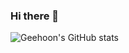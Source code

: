 ### Hi there 👋

![Geehoon's GitHub stats](https://github-readme-stats.vercel.app/api?username=junggeehoon&show_icons=true&theme=radical)

<!--
**junggeehoon/junggeehoon** is a ✨ _special_ ✨ repository because its `README.md` (this file) appears on your GitHub profile.

Here are some ideas to get you started:

- 🔭 I’m currently working on ...
- 🌱 I’m currently learning ...
- 👯 I’m looking to collaborate on ...
- 🤔 I’m looking for help with ...
- 💬 Ask me about ...
- 📫 How to reach me: ...
- 😄 Pronouns: ...
- ⚡ Fun fact: ...
-->

